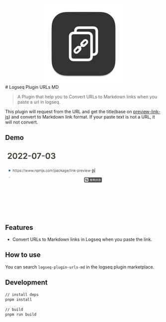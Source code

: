 <div align="center">
<img src="./logo.jpeg" />
</div>
# Logseq Plugin URLs MD

> A Plugin that help you to Convert URLs to Markdown links when you paste a url in logseq.

This plugin will request from the URL and get the title(base on [preview-link-js](https://github.com/ospfranco/link-preview-js)) and convert to Markdown link format.
If your paste text is not a URL, it will not convert.

## Demo

![demo](./logseq-plugin-urls-md.gif)

## Features

- Convert URLs to Markdown links in Logseq when you paste the link.

## How to use

You can search `logseq-plugin-urls-md` in the logseq plugin marketplace.

## Development

```
// install deps
pnpm install

// build
pnpm run build
```
